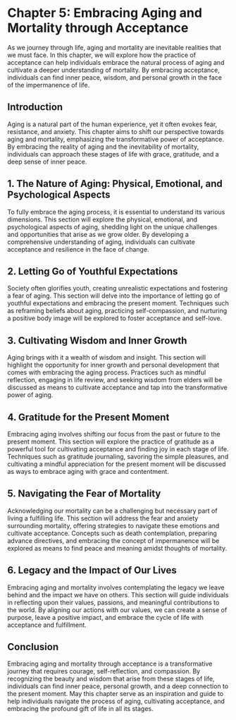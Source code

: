 Chapter 5: Embracing Aging and Mortality through Acceptance
===========================================================

As we journey through life, aging and mortality are inevitable realities that we must face. In this chapter, we will explore how the practice of acceptance can help individuals embrace the natural process of aging and cultivate a deeper understanding of mortality. By embracing acceptance, individuals can find inner peace, wisdom, and personal growth in the face of the impermanence of life.

**Introduction**
----------------

Aging is a natural part of the human experience, yet it often evokes fear, resistance, and anxiety. This chapter aims to shift our perspective towards aging and mortality, emphasizing the transformative power of acceptance. By embracing the reality of aging and the inevitability of mortality, individuals can approach these stages of life with grace, gratitude, and a deep sense of inner peace.

**1. The Nature of Aging: Physical, Emotional, and Psychological Aspects**
--------------------------------------------------------------------------

To fully embrace the aging process, it is essential to understand its various dimensions. This section will explore the physical, emotional, and psychological aspects of aging, shedding light on the unique challenges and opportunities that arise as we grow older. By developing a comprehensive understanding of aging, individuals can cultivate acceptance and resilience in the face of change.

**2. Letting Go of Youthful Expectations**
------------------------------------------

Society often glorifies youth, creating unrealistic expectations and fostering a fear of aging. This section will delve into the importance of letting go of youthful expectations and embracing the present moment. Techniques such as reframing beliefs about aging, practicing self-compassion, and nurturing a positive body image will be explored to foster acceptance and self-love.

**3. Cultivating Wisdom and Inner Growth**
------------------------------------------

Aging brings with it a wealth of wisdom and insight. This section will highlight the opportunity for inner growth and personal development that comes with embracing the aging process. Practices such as mindful reflection, engaging in life review, and seeking wisdom from elders will be discussed as means to cultivate acceptance and tap into the transformative power of aging.

**4. Gratitude for the Present Moment**
---------------------------------------

Embracing aging involves shifting our focus from the past or future to the present moment. This section will explore the practice of gratitude as a powerful tool for cultivating acceptance and finding joy in each stage of life. Techniques such as gratitude journaling, savoring the simple pleasures, and cultivating a mindful appreciation for the present moment will be discussed as ways to embrace aging with grace and contentment.

**5. Navigating the Fear of Mortality**
---------------------------------------

Acknowledging our mortality can be a challenging but necessary part of living a fulfilling life. This section will address the fear and anxiety surrounding mortality, offering strategies to navigate these emotions and cultivate acceptance. Concepts such as death contemplation, preparing advance directives, and embracing the concept of impermanence will be explored as means to find peace and meaning amidst thoughts of mortality.

**6. Legacy and the Impact of Our Lives**
-----------------------------------------

Embracing aging and mortality involves contemplating the legacy we leave behind and the impact we have on others. This section will guide individuals in reflecting upon their values, passions, and meaningful contributions to the world. By aligning our actions with our values, we can create a sense of purpose, leave a positive impact, and embrace the cycle of life with acceptance and fulfillment.

**Conclusion**
--------------

Embracing aging and mortality through acceptance is a transformative journey that requires courage, self-reflection, and compassion. By recognizing the beauty and wisdom that arise from these stages of life, individuals can find inner peace, personal growth, and a deep connection to the present moment. May this chapter serve as an inspiration and guide to help individuals navigate the process of aging, cultivating acceptance, and embracing the profound gift of life in all its stages.
